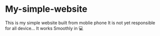 # My-simple-website
This is my simple website built from moblie phone 
It is not yet responsible for all device... It works 
Smoothly in 💻
